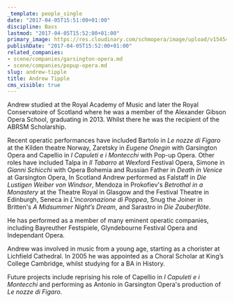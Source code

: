 ```yaml
---
_template: people_single
date: "2017-04-05T15:51:00+01:00"
discipline: Bass
lastmod: "2017-04-05T15:52:00+01:00"
primary_image: https://res.cloudinary.com/schmopera/image/upload/v1545409169/media/webhook-uploads/1491403837044/A%2520Tipple%25201.jpg.jpg
publishDate: "2017-04-05T15:52:00+01:00"
related_companies:
- scene/companies/garsington-opera.md
- scene/companies/popup-opera.md
slug: andrew-tipple
title: Andrew Tipple
cms_visible: true
---
```


Andrew studied at the Royal Academy of Music and later the Royal Conservatoire of Scotland where he was a member of the Alexander Gibson Opera School, graduating in 2013. Whilst there he was the recipient of the ABRSM Scholarship.

Recent operatic performances have included Bartolo in *Le nozze di Figaro* at the Kilden theatre Norway, Zaretsky in *Eugene Onegin* with Garsington Opera and Capellio in *I Capuleti e i Montecchi* with Pop-up Opera. Other roles have included Talpa in *Il Tabarro* at Wexford Festival Opera, Simone in *Gianni Schicchi* with Opera Bohemia and Russian Father in *Death in Venice* at Garsington Opera, In Scotland Andrew performed as Falstaff in *Die Lustigen Weiber von Windsor*, Mendoza in Prokofiev's *Betrothal in a Monastery* at the Theatre Royal in Glasgow and the Festival Theatre in Edinburgh, Seneca in *L'incoronazione di Poppea*, Snug the Joiner in Britten's *A Midsummer Night’s Dream*, and Sarastro in *Die Zauberflöte*.

He has performed as a member of many eminent operatic companies, including Bayreuther Festspiele, Glyndebourne Festival Opera and Independant Opera.

Andrew was involved in music from a young age, starting as a chorister at Lichfield Cathedral. In 2005 he was appointed as a Choral Scholar at King’s College Cambridge, whilst studying for a BA in History.

Future projects include reprising his role of Capellio in *I Capuleti e i Montecchi* and performing as Antonio in Garsington Opera's production of *Le nozze di Figaro*.
